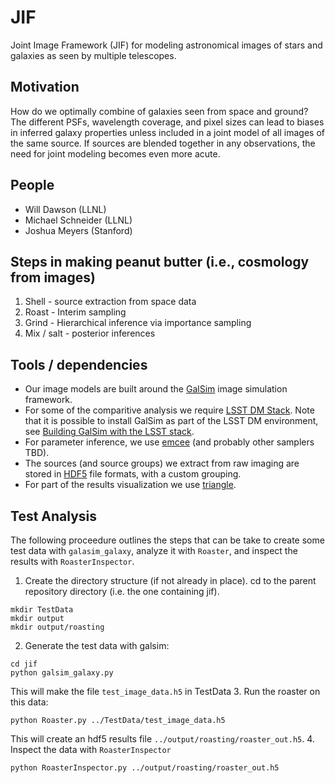 # JIF
Joint Image Framework (JIF) for modeling astronomical images of stars and galaxies as seen by multiple telescopes.

## Motivation

How do we optimally combine of galaxies seen from space and ground? The different PSFs, wavelength coverage, 
and pixel sizes can lead to biases in inferred galaxy properties unless included in a joint model 
of all images of the same source. If sources are blended together in any observations, the need for 
joint modeling becomes even more acute.

## People

- Will Dawson (LLNL)
- Michael Schneider (LLNL)
- Joshua Meyers (Stanford)

## Steps in making peanut butter (i.e., cosmology from images)

1. Shell - source extraction from space data
2. Roast - Interim sampling
3. Grind - Hierarchical inference via importance sampling
4. Mix / salt - posterior inferences

## Tools / dependencies

- Our image models are built around the [GalSim](https://github.com/GalSim-developers/GalSim/wiki) image simulation framework.
- For some of the comparitive analysis we require [LSST DM Stack](https://confluence.lsstcorp.org/display/LSWUG/LSST+Software+User+Guide). Note that it is possible to install GalSim as part of the LSST DM environment, see [Building GalSim with the LSST stack](https://github.com/GalSim-developers/GalSim/wiki/Building-GalSim-with-the-LSST-stack).
- For parameter inference, we use [emcee](http://dan.iel.fm/emcee/current/) (and probably other samplers TBD).
- The sources (and source groups) we extract from raw imaging are stored in [HDF5](http://www.hdfgroup.org/HDF5/) file formats, with a custom grouping.
- For part of the results visualization we use [triangle](https://github.com/dfm/triangle.py).
 
## Test Analysis

The following proceedure outlines the steps that can be take to create some test data with `galasim_galaxy`, analyze it with `Roaster`, and inspect the results with `RoasterInspector`.

1. Create the directory structure (if not already in place). cd to the parent repository directory (i.e. the one containing jif).
  
  ```
  mkdir TestData
  mkdir output
  mkdir output/roasting
  ```
2. Generate the test data with galsim:
  
  ```
  cd jif
  python galsim_galaxy.py
  ```
  This will make the file `test_image_data.h5` in TestData
3. Run the roaster on this data:
  
  ```
  python Roaster.py ../TestData/test_image_data.h5
  ```
  This will create an hdf5 results file `../output/roasting/roaster_out.h5`.
4. Inspect the data with `RoasterInspector` 
  
  ```
  python RoasterInspector.py ../output/roasting/roaster_out.h5
  ```
